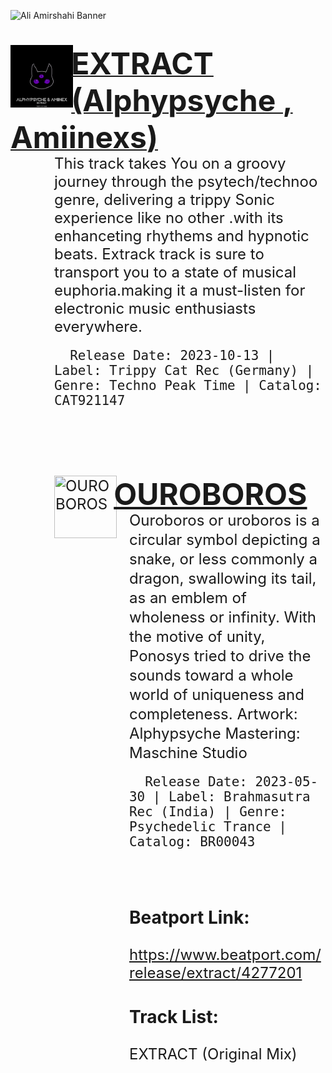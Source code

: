 ![Ali Amirshahi Banner](https://i.ibb.co/2WKr9HR/github-banner-small.png)

<a href="https://www.beatport.com/release/extract/4277201">
    <div style="margin-bottom:1em;"> 
        <img style="margin-right:-.2em;" align="left" src="https://github.com/ALPHYPSYCHE/ALPHYPSYCHE/blob/main/ALPHYPSYCHE%20PAGE/released_music/Extract.png" title="extract" width="100" height="100"/>
    </div>
    <div style="margin-bottom:-1.5em;">
        <h1 display="display:inline;">
            <font size="+4">EXTRACT (Alphypsyche , Amiinexs)</font>
        </h1>
    </div>
</a>

<div style="margin-left:5em;">
    <span style="vertical-align: middle;"><font size="+2"> This track takes You on a groovy journey through the psytech/technoo genre, delivering a trippy Sonic experience like no other .with its enhanceting rhythems and hypnotic beats. Extrack track is sure to transport you to a state of musical euphoria.making it a must-listen for electronic music enthusiasts everywhere.

      Release Date: 2023-10-13 | Label: Trippy Cat Rec (Germany) | Genre: Techno Peak Time | Catalog: CAT921147
</p>
</font></span>
</div>
<br>
<div style="margin-left:5em;">
    <span style="vertical-align: middle;"><font size="+2">
      
    
      
<a href="https://www.beatport.com/release/ouroboros/4134758">
    <div style="margin-bottom:1em;"> 
        <img style="margin-right:-.2em;" align="left" src="https://github.com/ALPHYPSYCHE/ALPHYPSYCHE/blob/main/ALPHYPSYCHE%20PAGE/released_music/ouroboros.png" title="OUROBOROS" width="100" height="100"/>
    </div>
    <div style="margin-bottom:-1.5em;">
        <h1 display="display:inline;">
            <font size="+4">OUROBOROS</font>
        </h1>
    </div>
</a>

<div style="margin-left:5em;">
    <span style="vertical-align: middle;"><font size="+2">Ouroboros or uroboros is a circular symbol depicting a snake, or less commonly a dragon, swallowing its tail, as an emblem of wholeness or infinity. With the motive of unity, Ponosys tried to drive the sounds toward a whole world of uniqueness and completeness. Artwork: Alphypsyche Mastering: Maschine Studio

      Release Date: 2023-05-30 | Label: Brahmasutra Rec (India) | Genre: Psychedelic Trance | Catalog: BR00043
</p>
</font></span>
</div>
<br>
<div style="margin-left:5em;">
    <span style="vertical-align: middle;"><font size="+2">

### Beatport Link: 
https://www.beatport.com/release/extract/4277201

### Track List:
EXTRACT (Original Mix)
